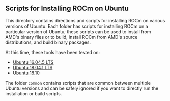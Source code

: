## Scripts for Installing ROCm on Ubuntu

This directory contains directions and scripts for installing ROCm on various versions of Ubuntu.
Each folder has scripts for installing ROCm on a particular version of Ubuntu; these scripts can be used to install from AMD's binary files or to build, install ROCm from AMD's source distributions, and build binary packages.

At this time, these tools have been tested on:

- [Ubuntu 16.04.5 LTS](Ubuntu_16.04)
- [Ubuntu 18.04.1 LTS](Ubuntu_18.04)
- [Ubuntu 18.10](Ubuntu_18.10)

The folder `common` contains scripts that are common between multiple Ubuntu versions and can be safely ignored if you want to directly run the installation or build scripts.
